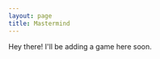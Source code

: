 ```yaml
---
layout: page
title: Mastermind
---
```


<p class="message">
  Hey there! I'll be adding a game here soon.
</p>
